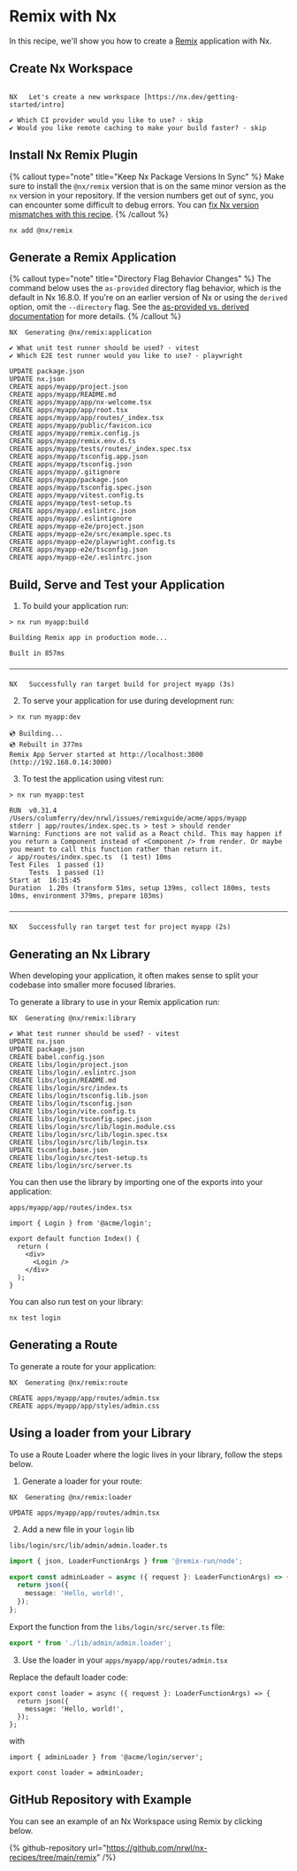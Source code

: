 # Remix with Nx

In this recipe, we'll show you how to create a [Remix](https://remix.run) application with Nx.

## Create Nx Workspace

```{% command="npx create-nx-workspace@latest acme --preset=apps" path="~/" %}

NX   Let's create a new workspace [https://nx.dev/getting-started/intro]

✔ Which CI provider would you like to use? · skip
✔ Would you like remote caching to make your build faster? · skip
```

## Install Nx Remix Plugin

{% callout type="note" title="Keep Nx Package Versions In Sync" %}
Make sure to install the `@nx/remix` version that is on the same minor version as the `nx` version in your repository. If the version numbers get out of sync, you can encounter some difficult to debug errors. You can [fix Nx version mismatches with this recipe](/recipes/tips-n-tricks/keep-nx-versions-in-sync).
{% /callout %}

```shell {% skipRescope=true %}
nx add @nx/remix
```

## Generate a Remix Application

{% callout type="note" title="Directory Flag Behavior Changes" %}
The command below uses the `as-provided` directory flag behavior, which is the default in Nx 16.8.0. If you're on an earlier version of Nx or using the `derived` option, omit the `--directory` flag. See the [as-provided vs. derived documentation](/deprecated/as-provided-vs-derived) for more details.
{% /callout %}

```{% command="nx g @nx/remix:app apps/myapp"  path="~/acme" %}
NX  Generating @nx/remix:application

✔ What unit test runner should be used? · vitest
✔ Which E2E test runner would you like to use? · playwright

UPDATE package.json
UPDATE nx.json
CREATE apps/myapp/project.json
CREATE apps/myapp/README.md
CREATE apps/myapp/app/nx-welcome.tsx
CREATE apps/myapp/app/root.tsx
CREATE apps/myapp/app/routes/_index.tsx
CREATE apps/myapp/public/favicon.ico
CREATE apps/myapp/remix.config.js
CREATE apps/myapp/remix.env.d.ts
CREATE apps/myapp/tests/routes/_index.spec.tsx
CREATE apps/myapp/tsconfig.app.json
CREATE apps/myapp/tsconfig.json
CREATE apps/myapp/.gitignore
CREATE apps/myapp/package.json
CREATE apps/myapp/tsconfig.spec.json
CREATE apps/myapp/vitest.config.ts
CREATE apps/myapp/test-setup.ts
CREATE apps/myapp/.eslintrc.json
CREATE apps/myapp/.eslintignore
CREATE apps/myapp-e2e/project.json
CREATE apps/myapp-e2e/src/example.spec.ts
CREATE apps/myapp-e2e/playwright.config.ts
CREATE apps/myapp-e2e/tsconfig.json
CREATE apps/myapp-e2e/.eslintrc.json
```

## Build, Serve and Test your Application

1. To build your application run:

```{% command="nx build myapp" path="~/acme" %}
> nx run myapp:build

Building Remix app in production mode...

Built in 857ms

——————————————————————————————————————————————————————————————————————————————————————————————————————————————————————————————————————

NX   Successfully ran target build for project myapp (3s)
```

2. To serve your application for use during development run:

```{% command="nx dev myapp" path="~/acme" %}
> nx run myapp:dev

💿 Building...
💿 Rebuilt in 377ms
Remix App Server started at http://localhost:3000 (http://192.168.0.14:3000)
```

3. To test the application using vitest run:

```{% command="nx test myapp" path="~/acme" %}
> nx run myapp:test

RUN  v0.31.4 /Users/columferry/dev/nrwl/issues/remixguide/acme/apps/myapp
stderr | app/routes/index.spec.ts > test > should render
Warning: Functions are not valid as a React child. This may happen if you return a Component instead of <Component /> from render. Or maybe you meant to call this function rather than return it.
✓ app/routes/index.spec.ts  (1 test) 10ms
Test Files  1 passed (1)
     Tests  1 passed (1)
Start at  16:15:45
Duration  1.20s (transform 51ms, setup 139ms, collect 180ms, tests 10ms, environment 379ms, prepare 103ms)

——————————————————————————————————————————————————————————————————————————————————————————————————————————————————————————————————————

NX   Successfully ran target test for project myapp (2s)
```

## Generating an Nx Library

When developing your application, it often makes sense to split your codebase into smaller more focused libraries.

To generate a library to use in your Remix application run:

```{% command="nx g @nx/remix:lib libs/login" path="~/acme" %}
NX  Generating @nx/remix:library

✔ What test runner should be used? · vitest
UPDATE nx.json
UPDATE package.json
CREATE babel.config.json
CREATE libs/login/project.json
CREATE libs/login/.eslintrc.json
CREATE libs/login/README.md
CREATE libs/login/src/index.ts
CREATE libs/login/tsconfig.lib.json
CREATE libs/login/tsconfig.json
CREATE libs/login/vite.config.ts
CREATE libs/login/tsconfig.spec.json
CREATE libs/login/src/lib/login.module.css
CREATE libs/login/src/lib/login.spec.tsx
CREATE libs/login/src/lib/login.tsx
UPDATE tsconfig.base.json
CREATE libs/login/src/test-setup.ts
CREATE libs/login/src/server.ts
```

You can then use the library by importing one of the exports into your application:

`apps/myapp/app/routes/index.tsx`

```tsx
import { Login } from '@acme/login';

export default function Index() {
  return (
    <div>
      <Login />
    </div>
  );
}
```

You can also run test on your library:

`nx test login`

## Generating a Route

To generate a route for your application:

```{% command="nx g @nx/remix:route apps/myapp/app/routes/admin" path="~/acme" %}
NX  Generating @nx/remix:route

CREATE apps/myapp/app/routes/admin.tsx
CREATE apps/myapp/app/styles/admin.css
```

## Using a loader from your Library

To use a Route Loader where the logic lives in your library, follow the steps below.

1. Generate a loader for your route:

```{% command="nx g @nx/remix:loader apps/myapp/app/routes/admin.tsx" path="~/acme" %}
NX  Generating @nx/remix:loader

UPDATE apps/myapp/app/routes/admin.tsx
```

2. Add a new file in your `login` lib

`libs/login/src/lib/admin/admin.loader.ts`

```ts
import { json, LoaderFunctionArgs } from '@remix-run/node';

export const adminLoader = async ({ request }: LoaderFunctionArgs) => {
  return json({
    message: 'Hello, world!',
  });
};
```

Export the function from the `libs/login/src/server.ts` file:

```ts
export * from './lib/admin/admin.loader';
```

3. Use the loader in your `apps/myapp/app/routes/admin.tsx`

Replace the default loader code:

```tsx
export const loader = async ({ request }: LoaderFunctionArgs) => {
  return json({
    message: 'Hello, world!',
  });
};
```

with

```tsx
import { adminLoader } from '@acme/login/server';

export const loader = adminLoader;
```

## GitHub Repository with Example

You can see an example of an Nx Workspace using Remix by clicking below.

{% github-repository url="https://github.com/nrwl/nx-recipes/tree/main/remix" /%}
